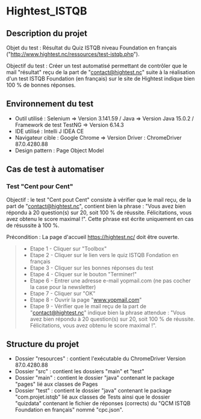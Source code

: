 # Hightest_ISTQB
## Description du projet

Objet du test : Résultat du Quiz ISTQB niveau Foundation en français ("http://www.hightest.nc/ressources/test-istqb.php").

Objectif du test : Créer un test automatisé permettant de contrôler que le mail "résultat" reçu de la part de "contact@hightest.nc" suite à la réalisation d'un test ISTQB Foundation (en français) sur le site de Hightest indique bien 100 % de bonnes réponses.

## Environnement du test

- Outil utilisé : Selenium => Version 3.141.59 / Java => Version Java 15.0.2 / Framework de test TestNG => Version 6.14.3 
- IDE utilisé : Intelli J IDEA CE
- Navigateur cible : Google Chrome => Version Driver : ChromeDriver 87.0.4280.88
- Design pattern : Page Object Model

## Cas de test à automatiser
### Test "Cent pour Cent"

Objectif : le test "Cent pout Cent" consiste à vérifier que le mail reçu, de la part de "contact@hightest.nc", contient bien la phrase : "Vous avez bien répondu à 20 question(s) sur 20, soit 100 % de réussite. Félicitations, vous avez obtenu le score maximal !". Cette phrase est écrite uniquement en cas de résussite à 100 %.

Précondition : La page d'accueil https://hightest.nc/ doit être ouverte.

> - Etape 1 - Cliquer sur "Toolbox"
> - Etape 2 - Cliquer sur le lien vers le quiz ISTQB Fondation en français
> - Etape 3 - Cliquer sur les bonnes réponses du test
> - Etape 4 - Cliquer sur le bouton "Terminer!"
> - Etape 6 - Entrer une adresse e-mail yopmail.com (ne pas cocher la case pour la newsletter)
> - Etape 7 - Cliquer sur "OK"
> - Etape 8 - Ouvrir la page "www.yopmail.com"
> - Etape 9 - Vérifier que le mail reçu de la part de "contact@hightest.nc" indique bien la phrase attendue : "Vous avez bien répondu à 20 question(s) sur 20, soit 100 % de réussite. Félicitations, vous avez obtenu le score maximal !".

## Structure du projet

- Dossier "resources" : contient l'exécutable du ChromeDriver Version 87.0.4280.88
- Dossier "src" : contient les dossiers "main" et "test"
- Dossier "main" : contient le dossier "java" contenant le package "pages" lié aux classes de Pages
- Dossier "test" : contient le dossier "java" contenant le package "com.projet.istqb" lié aux classes de Tests ainsi que le dossier "quizdata" contenant le fichier de réponses (corrects) du "QCM ISTQB Foundation en français" nommé "cpc.json".


